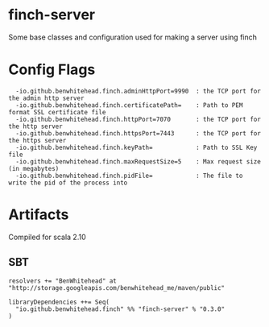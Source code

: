 finch-server
============

Some base classes and configuration used for making a server using finch

# Config Flags

```
  -io.github.benwhitehead.finch.adminHttpPort=9990  : the TCP port for the admin http server
  -io.github.benwhitehead.finch.certificatePath=    : Path to PEM format SSL certificate file
  -io.github.benwhitehead.finch.httpPort=7070       : the TCP port for the http server
  -io.github.benwhitehead.finch.httpsPort=7443      : the TCP port for the https server
  -io.github.benwhitehead.finch.keyPath=            : Path to SSL Key file
  -io.github.benwhitehead.finch.maxRequestSize=5    : Max request size (in megabytes)
  -io.github.benwhitehead.finch.pidFile=            : The file to write the pid of the process into
```

# Artifacts

Compiled for scala 2.10

## SBT

```
resolvers += "BenWhitehead" at "http://storage.googleapis.com/benwhitehead_me/maven/public"

libraryDependencies ++= Seq(
  "io.github.benwhitehead.finch" %% "finch-server" % "0.3.0"
)
```
